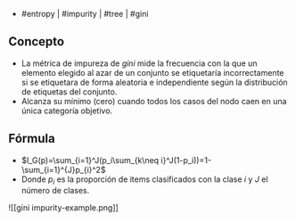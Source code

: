 - #entropy | #impurity | #tree | #gini

## Concepto
- La métrica de impureza de *gini*  mide la frecuencia con la que un elemento elegido al azar de un conjunto se etiquetaría incorrectamente si se etiquetara de forma aleatoria e independiente según la distribución de etiquetas del conjunto. 
- Alcanza su mínimo (cero) cuando todos los casos del nodo caen en una única categoría objetivo. 

## Fórmula
- $I_G(p)=\sum_{i=1}^J(p_i\sum_{k\neq i}^J(1-p_i))=1-\sum_{i=1}^{J}p_{i}^2$
- Donde $p_i$ es la proporción de items clasificados con la clase $i$ y $J$ el número de clases.

![[gini impurity-example.png]]